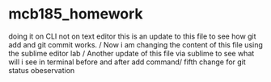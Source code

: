 
# mcb185_homework
doing it on CLI not on text editor
this is an update to this file to see how git add and git commit works.
/ Now i am changing the content of this file using the sublime editor lab
/ Another update of this file via sublime to see what will i see in terminal before and after add command/ fifth change for git status obeservation